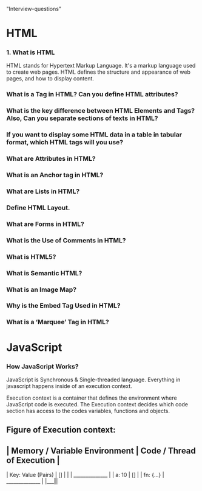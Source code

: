 <!-- prettier-ignore -->
<!-- prettier-ignore-start -->

"Interview-questions"

# HTML

### 1. What is HTML

HTML stands for Hypertext Markup Language. It's a markup language used to create web pages. HTML defines the structure and appearance of web pages, and how to display content.

### What is a Tag in HTML? Can you define HTML attributes?

### What is the key difference between HTML Elements and Tags? Also, Can you separate sections of texts in HTML?

### If you want to display some HTML data in a table in tabular format, which HTML tags will you use?

### What are Attributes in HTML?

### What is an Anchor tag in HTML?

### What are Lists in HTML?

### Define HTML Layout.

### What are Forms in HTML?

### What is the Use of Comments in HTML?

### What is HTML5?

### What is Semantic HTML?

### What is an Image Map?

### Why is the Embed Tag Used in HTML?

### What is a ‘Marquee’ Tag in HTML?

# JavaScript

### How JavaScript Works?

JavaScript is Synchronous & Single-threaded language. Everything in javascript happens inside of an execution context.

Execution context is a container that defines the environment where JavaScript code is executed. The Execution context decides which code section has access to the codes variables, functions and objects.

Figure of Execution context:
------------------------------------------------------------------
|  Memory / Variable Environment  |  Code / Thread of Execution  |
------------------------------------------------------------------
| Key: Value (Pairs)              |  []                          |
|                                 |  ______________              |
|  a: 10                          |  []                          |
|  fn: {...}                      |  ______________              |
|_________________________________|______________________________|

<!-- prettier-ignore-end -->
